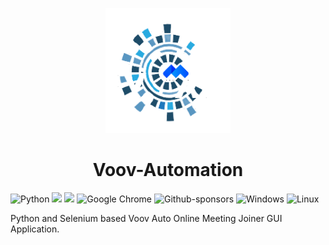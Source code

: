 <p align="center">
  <img width="200" src="./logo.png" alt="voov-auto">
  
  <h1 align="center">Voov-Automation</h1>
</p>  

![Python](https://img.shields.io/badge/python-3670A0?style=for-the-badge&logo=python&logoColor=ffdd54)
![](https://camo.githubusercontent.com/b6ba355cebfd4cd79a70de2e7623d0b6361589832ceb26214eefb337524d2214/68747470733a2f2f637573746f6d2d69636f6e2d6261646765732e6865726f6b756170702e636f6d2f62616467652f7472656e64696e672d2d75702d627269676874677265656e2e7376673f6c6f676f436f6c6f723d666666266c6f676f3d7472656e64696e672d7570)
![](https://custom-icon-badges.herokuapp.com/github/license/denvercoder1/custom-icon-badges?logo=repo)
![Google Chrome](https://img.shields.io/badge/Google%20Chrome-4285F4?style=for-the-badge&logo=GoogleChrome&logoColor=white)
![Github-sponsors](https://img.shields.io/badge/sponsor-30363D?style=for-the-badge&logo=GitHub-Sponsors&logoColor=#EA4AAA)
	![Windows](https://img.shields.io/badge/Windows-0078D6?style=for-the-badge&logo=windows&logoColor=white)
![Linux](https://img.shields.io/badge/Linux-FCC624?style=for-the-badge&logo=linux&logoColor=black)

Python and Selenium based Voov Auto Online Meeting Joiner GUI Application.   
